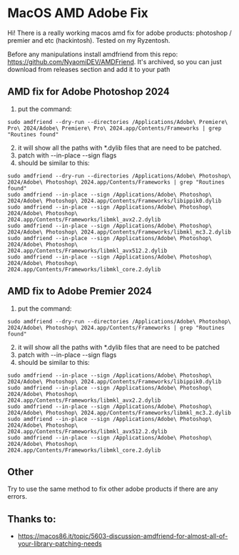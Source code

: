 # MacOS AMD Adobe Fix
Hi! There is a really working macos amd fix for adobe products: photoshop / premier and etc (hackintosh). Tested on my Ryzentosh. 

Before any manipulations install amdfriend from this repo: https://github.com/NyaomiDEV/AMDFriend. It's archived, so you can just download from releases section and add it to your path

## AMD fix for Adobe Photoshop 2024
1) put the command:
```
sudo amdfriend --dry-run --directories /Applications/Adobe\ Premiere\ Pro\ 2024/Adobe\ Premiere\ Pro\ 2024.app/Contents/Frameworks | grep "Routines found"
```
2) it will show all the paths with *.dylib files that are need to be patched. 
3) patch with --in-place --sign flags
4) should be similar to this:
```
sudo amdfriend --dry-run --directories /Applications/Adobe\ Photoshop\ 2024/Adobe\ Photoshop\ 2024.app/Contents/Frameworks | grep "Routines found"  
sudo amdfriend --in-place --sign /Applications/Adobe\ Photoshop\ 2024/Adobe\ Photoshop\ 2024.app/Contents/Frameworks/libippik0.dylib  
sudo amdfriend --in-place --sign /Applications/Adobe\ Photoshop\ 2024/Adobe\ Photoshop\ 2024.app/Contents/Frameworks/libmkl_avx2.2.dylib  
sudo amdfriend --in-place --sign /Applications/Adobe\ Photoshop\ 2024/Adobe\ Photoshop\ 2024.app/Contents/Frameworks/libmkl_mc3.2.dylib  
sudo amdfriend --in-place --sign /Applications/Adobe\ Photoshop\ 2024/Adobe\ Photoshop\ 2024.app/Contents/Frameworks/libmkl_avx512.2.dylib  
sudo amdfriend --in-place --sign /Applications/Adobe\ Photoshop\ 2024/Adobe\ Photoshop\ 2024.app/Contents/Frameworks/libmkl_core.2.dylib
```

##  AMD fix to Adobe Premier 2024
1) put the command:
```
sudo amdfriend --dry-run --directories /Applications/Adobe\ Photoshop\ 2024/Adobe\ Photoshop\ 2024.app/Contents/Frameworks | grep "Routines found"
```
2) it will show all the paths with *.dylib files that are need to be patched
3) patch with --in-place --sign flags
4) should be similar to this:
```
sudo amdfriend --in-place --sign /Applications/Adobe\ Photoshop\ 2024/Adobe\ Photoshop\ 2024.app/Contents/Frameworks/libippik0.dylib
sudo amdfriend --in-place --sign /Applications/Adobe\ Photoshop\ 2024/Adobe\ Photoshop\ 2024.app/Contents/Frameworks/libmkl_avx2.2.dylib
sudo amdfriend --in-place --sign /Applications/Adobe\ Photoshop\ 2024/Adobe\ Photoshop\ 2024.app/Contents/Frameworks/libmkl_mc3.2.dylib
sudo amdfriend --in-place --sign /Applications/Adobe\ Photoshop\ 2024/Adobe\ Photoshop\ 2024.app/Contents/Frameworks/libmkl_avx512.2.dylib
sudo amdfriend --in-place --sign /Applications/Adobe\ Photoshop\ 2024/Adobe\ Photoshop\ 2024.app/Contents/Frameworks/libmkl_core.2.dylib
```

## Other
Try to use the same method to fix other adobe products if there are any errors. 

## Thanks to:
- https://macos86.it/topic/5603-discussion-amdfriend-for-almost-all-of-your-library-patching-needs
